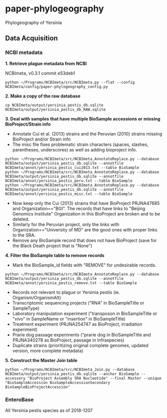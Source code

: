 # paper-phylogeography
Phylogeography of Yersinia

## Data Acquisition

### NCBI metadata
**1. Retrieve plague metadata from NCBI**

NCBImeta, v0.3.1 commit e53deb1
```
python ~/Programs/NCBImeta/src/NCBImeta.py --flat --config NCBImeta/config/paper-phylogeography_config.py

```

**2. Make a copy of the raw database**
```
cp NCBImeta/output/yersinia_pestis_db.sqlite NCBImeta/output/yersinia_pestis_db_RAW.sqlite
```

**3. Deal with samples that have multiple BioSample accessions or missing BioProject/Strain info**
- Annotate Cui et al. (2013) strains and the Peruvian (2010) strains missing BioProject and/or Strain info
- The misc file fixes problematic strain characters (spaces, slashes, parentheses, underscores) as well as adding bioproject info.
```
python ~/Programs/NCBImeta/src/NCBImeta_AnnotateReplace.py --database NCBImeta/output/yersinia_pestis_db.sqlite --annotfile NCBImeta/annot/yersinia_pestis_cui2013.txt --table BioSample
python ~/Programs/NCBImeta/src/NCBImeta_AnnotateReplace.py --database NCBImeta/output/yersinia_pestis_db.sqlite --annotfile NCBImeta/annot/yersinia_pestis_peru.txt --table BioSample
python ~/Programs/NCBImeta/src/NCBImeta_AnnotateReplace.py --database NCBImeta/output/yersinia_pestis_db.sqlite --annotfile NCBImeta/annot/yersinia_pestis_misc.txt --table BioSample

```
- Now keep only the Cui (2013) strains that have BioProject PRJNA47685 and Organization=="BGI". The records that have links to "Beijing Genomics Institute" Organization in this BioProject are broken and to be deleted.
- Similarly for the Peruvian project, only the links with Organization=="University of MD" are the good ones with proper links to the SRA.
- Remove any BioSample record that does not have BioProject (save for the Black Death project that is "None")

**4. Filter the BioSample table to remove records**
- Mark the BioSample\_id fields with "REMOVE" for undesirable records.
```
python ~/Programs/NCBImeta/src/NCBImeta_AnnotateReplace.py --database NCBImeta/output/yersinia_pestis_db.sqlite --annotfile NCBImeta/annot/yersinia_pestis_remove.txt --table BioSample
```
- Records not relevant to plague or Yersinia pestis (ie. Organism/OrganismAlt)
- Transcriptomic sequencing projects ("RNA" in BioSampleTitle or SampleType)
- Laboratory manipulation experiment ("transposon in BioSampleTitle or "vivo" in SampleName or "insertion" in BioSampleTitle)
- Treatment experiment (PRJNA254747 as BioProject, irradiation experiment)
- Prarie dog passage experiments ("prarie dog in BioSampleTitle and PRJNA340278 as BioProject, passage in Infraspecies)
- Duplicate strains (prioritizing original complete genomes, updated version, more complete metadata)

**5. Construct the Master Join table**
```
python ~/Programs/NCBImeta/src/NCBImeta_Join.py --database NCBImeta/output/yersinia_pestis_db.sqlite --anchor BioSample --accessory "BioProject Assembly SRA Nucleotide" --final Master --unique "BioSampleAccession BioSampleAccessionSecondary BioSampleBioProjectAccession"
```



### EnteroBase
All Yersinia pestis species as of 2018-1207
